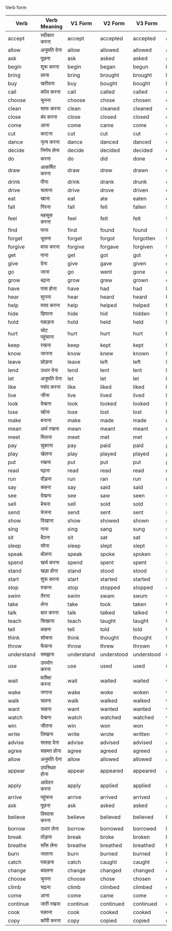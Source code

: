 Verb form

| Verb | Verb Meaning | V1 Form | V2 Form | V3 Form | V4 Form | V5 Form |
|----------------|----------------------|----------------|------------------|----------------------|--------------------------|----------------------------------|
| accept         | स्वीकार करना          | accept         | accepted         | accepted             | accepting                 | accepts                          |
| allow          | अनुमति देना           | allow          | allowed          | allowed              | allowing                  | allows                           |
| ask            | पूछना                | ask            | asked            | asked                | asking                    | asks                             |
| begin          | शुरू करना             | begin          | began            | begun                | beginning                 | begins                           |
| bring          | लाना                  | bring          | brought          | brought              | bringing                  | brings                           |
| buy            | खरीदना               | buy            | bought           | bought               | buying                    | buys                             |
| call           | कॉल करना              | call           | called           | called               | calling                   | calls                            |
| choose         | चुनना                | choose         | chose            | chosen               | choosing                  | chooses                          |
| clean          | साफ करना              | clean          | cleaned          | cleaned              | cleaning                  | cleans                           |
| close          | बंद करना              | close          | closed           | closed               | closing                   | closes                           |
| come           | आना                   | come           | came             | come                 | coming                    | comes                            |
| cut            | काटना                | cut            | cut              | cut                  | cutting                   | cuts                             |
| dance          | नृत्य करना            | dance          | danced           | danced               | dancing                   | dances                           |
| decide         | निर्णय लेना            | decide         | decided          | decided              | deciding                  | decides                          |
| do             | करना                  | do             | did              | done                 | doing                     | does                             |
| draw           | आकर्षित करना          | draw           | drew             | drawn                | drawing                   | draws                            |
| drink          | पीना                  | drink          | drank            | drunk                | drinking                  | drinks                           |
| drive          | चलाना                 | drive          | drove            | driven               | driving                   | drives                           |
| eat            | खाना                  | eat            | ate              | eaten                | eating                    | eats                             |
| fall           | गिरना                 | fall           | fell             | fallen               | falling                   | falls                            |
| feel           | महसूस करना            | feel           | felt             | felt                 | feeling                   | feels                            |
| find           | पाना                  | find           | found            | found                | finding                   | finds                            |
| forget         | भूलना                 | forget         | forgot           | forgotten            | forgetting                | forgets                          |
| forgive        | माफ करना              | forgive        | forgave          | forgiven             | forgiving                 | forgives                         |
| get            | पाना                  | get            | got              | got                  | getting                   | gets                             |
| give           | देना                  | give           | gave             | given                | giving                    | gives                            |
| go             | जाना                  | go             | went             | gone                 | going                     | goes                             |
| grow           | बढ़ना                 | grow           | grew             | grown                | growing                   | grows                            |
| have           | पास होना              | have           | had              | had                  | having                    | has                              |
| hear           | सुनना                 | hear           | heard            | heard                | hearing                   | hears                            |
| help           | मदद करना              | help           | helped           | helped               | helping                   | helps                            |
| hide           | छिपाना                | hide           | hid              | hidden               | hiding                    | hides                            |
| hold           | पकड़ना                | hold           | held             | held                 | holding                   | holds                            |
| hurt           | चोट पहुंचाना          | hurt           | hurt             | hurt                 | hurting                   | hurts                            |
| keep           | रखना                  | keep           | kept             | kept                 | keeping                   | keeps                            |
| know           | जानना                 | know           | knew             | known                | knowing                   | knows                            |
| leave          | छोड़ना                | leave          | left             | left                 | leaving                   | leaves                           |
| lend           | उधार देना             | lend           | lent             | lent                 | lending                   | lends                            |
| let            | अनुमति देना           | let            | let              | let                  | letting                   | lets                             |
| like           | पसंद करना             | like           | liked            | liked                | liking                    | likes                            |
| live           | जीना                  | live           | lived            | lived                | living                    | lives                            |
| look           | देखना                 | look           | looked           | looked               | looking                   | looks                            |
| lose           | खोना                  | lose           | lost             | lost                 | losing                    | loses                            |
| make           | बनाना                 | make           | made             | made                 | making                    | makes                            |
| mean           | अर्थ रखना             | mean           | meant            | meant                | meaning                   | means                            |
| meet           | मिलना                 | meet           | met              | met                  | meeting                   | meets                            |
| pay            | चुकाना                | pay            | paid             | paid                 | paying                    | pays                             |
| play           | खेलना                 | play           | played           | played               | playing                   | plays                            |
| put            | रखना                  | put            | put              | put                  | putting                   | puts                             |
| read           | पढ़ना                 | read           | read             | read                 | reading                   | reads                            |
| run            | दौड़ना                | run            | ran              | run                  | running                   | runs                             |
| say            | कहना                  | say            | said             | said                 | saying                    | says                             |
| see            | देखना                 | see            | saw              | seen                 | seeing                    | sees                             |
| sell           | बेचना                 | sell           | sold             | sold                 | selling                   | sells                            |
| send           | भेजना                | send           | sent             | sent                 | sending                   | sends                            |
| show           | दिखाना                | show           | showed           | shown                | showing                   | shows                            |
| sing           | गाना                  | sing           | sang             | sung                 | singing                   | sings                            |
| sit            | बैठना                 | sit            | sat              | sat                  | sitting                   | sits                             |
| sleep          | सोना                  | sleep          | slept            | slept                | sleeping                  | sleeps                           |
| speak          | बोलना                 | speak          | spoke            | spoken               | speaking                  | speaks                           |
| spend          | खर्च करना             | spend          | spent            | spent                | spending                  | spends                           |
| stand          | खड़ा होना             | stand          | stood            | stood                | standing                  | stands                           |
| start          | शुरू करना             | start          | started          | started              | starting                  | starts                           |
| stop           | रुकना                 | stop           | stopped          | stopped              | stopping                  | stops                            |
| swim           | तैरना                 | swim           | swam             | swum                 | swimming                  | swims                            |
| take           | लेना                  | take           | took             | taken                | taking                    | takes                            |
| talk           | बात करना              | talk           | talked           | talked               | talking                   | talks                            |
| teach          | सिखाना                | teach          | taught           | taught               | teaching                  | teaches                          |
| tell           | कहना                  | tell           | told             | told                 | telling                   | tells                            |
| think          | सोचना                | think          | thought          | thought              | thinking                  | thinks                           |
| throw          | फेंकना                | throw          | threw            | thrown               | throwing                  | throws                           |
| understand     | समझना                | understand     | understood       | understood           | understanding             | understands                      |
| use            | उपयोग करना            | use            | used             | used                 | using                     | uses                             |
| wait           | प्रतीक्षा करना        | wait           | waited           | waited               | waiting                   | waits                            |
| wake           | जगाना                 | wake           | woke             | woken                | waking                    | wakes                            |
| walk           | चलना                  | walk           | walked           | walked               | walking                   | walks                            |
| want           | चाहना                | want           | wanted           | wanted               | wanting                   | wants                            |
| watch          | देखना                 | watch          | watched          | watched              | watching                  | watches                          |
| win            | जीतना                | win            | won              | won                  | winning                   | wins                             |
| write          | लिखना                 | write          | wrote            | written              | writing                   | writes                           |
| advise         | सलाह देना             | advise         | advised          | advised              | advising                  | advises                          |
| agree          | सहमत होना             | agree          | agreed           | agreed               | agreeing                  | agrees                           |
| allow          | अनुमति देना           | allow          | allowed          | allowed              | allowing                  | allows                           |
| appear         | उपस्थित होना          | appear         | appeared         | appeared             | appearing                 | appears                          |
| apply          | आवेदन करना            | apply          | applied          | applied            | applying                  | applies                          |
| arrive         | पहुंचना               | arrive         | arrived          | arrived              | arriving                  | arrives                          |
| ask            | पूछना                | ask            | asked            | asked                | asking                    | asks                             |
| believe        | विश्वास करना          | believe        | believed         | believed             | believing                 | believes                         |
| borrow         | उधार लेना             | borrow         | borrowed         | borrowed             | borrowing                 | borrows                          |
| break          | तोड़ना                | break          | broke            | broken               | breaking                  | breaks                           |
| breathe        | साँस लेना              | breathe        | breathed         | breathed             | breathing                 | breathes                         |
| burn           | जलाना                | burn           | burned           | burned               | burning                   | burns                            |
| catch          | पकड़ना                | catch          | caught           | caught               | catching                  | catches                          |
| change         | बदलना                | change         | changed          | changed              | changing                  | changes                          |
| choose         | चुनना                | choose         | chose            | chosen               | choosing                  | chooses                          |
| climb          | चढ़ना                | climb          | climbed          | climbed              | climbing                  | climbs                           |
| come           | आना                   | come           | came             | come                 | coming                    | comes                            |
| continue       | जारी रखना            | continue       | continued        | continued            | continuing                | continues                        |
| cook           | पकाना                | cook           | cooked           | cooked               | cooking                   | cooks                            |
| copy           | कॉपी करना             | copy           | copied           | copied               | copying                   | copies                           |

